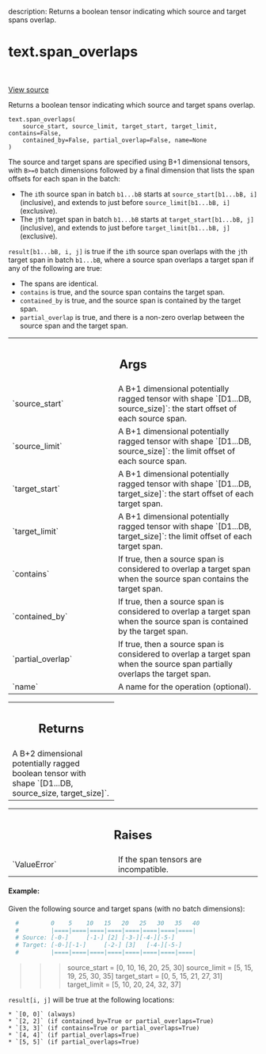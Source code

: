 description: Returns a boolean tensor indicating which source and target spans
overlap.

<div itemscope itemtype="http://developers.google.com/ReferenceObject">
<meta itemprop="name" content="text.span_overlaps" />
<meta itemprop="path" content="Stable" />
</div>

# text.span_overlaps

<!-- Insert buttons and diff -->

<table class="tfo-notebook-buttons tfo-api nocontent" align="left">

</table>

<a target="_blank" href="https://github.com/tensorflow/text/tree/master/tensorflow_text/python/ops/pointer_ops.py">View
source</a>

Returns a boolean tensor indicating which source and target spans overlap.

<pre class="devsite-click-to-copy prettyprint lang-py tfo-signature-link">
<code>text.span_overlaps(
    source_start, source_limit, target_start, target_limit, contains=False,
    contained_by=False, partial_overlap=False, name=None
)
</code></pre>

<!-- Placeholder for "Used in" -->

The source and target spans are specified using B+1 dimensional tensors,
with `B>=0` batch dimensions followed by a final dimension that lists the
span offsets for each span in the batch:

* The `i`th source span in batch `b1...bB` starts at
  `source_start[b1...bB, i]` (inclusive), and extends to just before
  `source_limit[b1...bB, i]` (exclusive).
* The `j`th target span in batch `b1...bB` starts at
  `target_start[b1...bB, j]` (inclusive), and extends to just before
  `target_limit[b1...bB, j]` (exclusive).

`result[b1...bB, i, j]` is true if the `i`th source span overlaps with the
`j`th target span in batch `b1...bB`, where a source span overlaps a target
span if any of the following are true:

  * The spans are identical.
  * `contains` is true, and the source span contains the target span.
  * `contained_by` is true, and the source span is contained by the target
    span.
  * `partial_overlap` is true, and there is a non-zero overlap between the
    source span and the target span.

<!-- Tabular view -->
 <table class="responsive fixed orange">
<colgroup><col width="214px"><col></colgroup>
<tr><th colspan="2"><h2 class="add-link">Args</h2></th></tr>

<tr>
<td>
`source_start`
</td>
<td>
A B+1 dimensional potentially ragged tensor with shape
`[D1...DB, source_size]`: the start offset of each source span.
</td>
</tr><tr>
<td>
`source_limit`
</td>
<td>
A B+1 dimensional potentially ragged tensor with shape
`[D1...DB, source_size]`: the limit offset of each source span.
</td>
</tr><tr>
<td>
`target_start`
</td>
<td>
A B+1 dimensional potentially ragged tensor with shape
`[D1...DB, target_size]`: the start offset of each target span.
</td>
</tr><tr>
<td>
`target_limit`
</td>
<td>
A B+1 dimensional potentially ragged tensor with shape
`[D1...DB, target_size]`: the limit offset of each target span.
</td>
</tr><tr>
<td>
`contains`
</td>
<td>
If true, then a source span is considered to overlap a target span
when the source span contains the target span.
</td>
</tr><tr>
<td>
`contained_by`
</td>
<td>
If true, then a source span is considered to overlap a target
span when the source span is contained by the target span.
</td>
</tr><tr>
<td>
`partial_overlap`
</td>
<td>
If true, then a source span is considered to overlap a
target span when the source span partially overlaps the target span.
</td>
</tr><tr>
<td>
`name`
</td>
<td>
A name for the operation (optional).
</td>
</tr>
</table>

<!-- Tabular view -->
 <table class="responsive fixed orange">
<colgroup><col width="214px"><col></colgroup>
<tr><th colspan="2"><h2 class="add-link">Returns</h2></th></tr>
<tr class="alt">
<td colspan="2">
A B+2 dimensional potentially ragged boolean tensor with shape
`[D1...DB, source_size, target_size]`.
</td>
</tr>

</table>

<!-- Tabular view -->
 <table class="responsive fixed orange">
<colgroup><col width="214px"><col></colgroup>
<tr><th colspan="2"><h2 class="add-link">Raises</h2></th></tr>

<tr>
<td>
`ValueError`
</td>
<td>
If the span tensors are incompatible.
</td>
</tr>
</table>

#### Example:
  Given the following source and target spans (with no batch dimensions):

```python
  #         0    5    10   15   20   25   30   35   40
  #         |====|====|====|====|====|====|====|====|
  # Source: [-0-]     [-1-] [2] [-3-][-4-][-5-]
  # Target: [-0-][-1-]     [-2-] [3]   [-4-][-5-]
  #         |====|====|====|====|====|====|====|====|
```

> > > source_start = [0, 10, 16, 20, 25, 30] source_limit = [5, 15, 19, 25, 30,
> > > 35] target_start = [0, 5, 15, 21, 27, 31] target_limit = [5, 10, 20, 24,
> > > 32, 37] ` `

  `result[i, j]` will be true at the following locations:

    * `[0, 0]` (always)
    * `[2, 2]` (if contained_by=True or partial_overlaps=True)
    * `[3, 3]` (if contains=True or partial_overlaps=True)
    * `[4, 4]` (if partial_overlaps=True)
    * `[5, 5]` (if partial_overlaps=True)